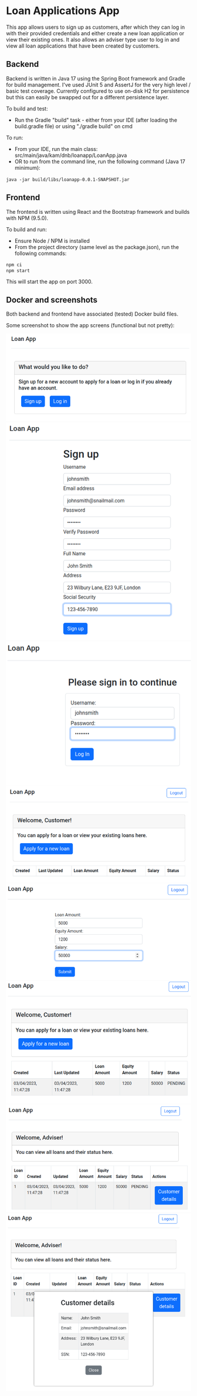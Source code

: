 # Loan Applications App

This app allows users to sign up as customers, after which they can log in with their provided credentials and either 
create a new loan application or view their existing ones.
It also allows an adviser type user to log in and view all loan applications that have been created by customers.

## Backend
Backend is written in Java 17 using the Spring Boot framework and Gradle for build management.
I've used JUnit 5 and AssertJ for the very high level / basic test coverage.
Currently configured to use on-disk H2 for persistence but this can easily be swapped out for a different persistence layer.

To build and test:
* Run the Gradle "build" task - either from your IDE (after loading the build.gradle file) or using "./gradle build" on cmd

To run:
* From your IDE, run the main class: src/main/java/kam/dnb/loanapp/LoanApp.java
* OR to run from the command line, run the following command (Java 17 minimum): 
    
`java -jar build/libs/loanapp-0.0.1-SNAPSHOT.jar`

## Frontend
The frontend is written using React and the Bootstrap framework and builds with NPM (9.5.0).

To build and run:
* Ensure Node / NPM is installed
* From the project directory (same level as the package.json), run the following commands:

```
npm ci
npm start
```

This will start the app on port 3000.

## Docker and screenshots

Both backend and frontend have associated (tested) Docker build files.

Some screenshot to show the app screens (functional but not pretty):

![Landing page](screens/1_Landing.png?raw=true "Landing page")
![Sign up](screens/2_Signup.png?raw=true "Sign up")
![Login](screens/3_Login.png?raw=true "Login")
![Logged in customer view](screens/4_LoggedInCustomer.png?raw=true "Logged in customer view")
![Loan application](screens/5_LoanApplication.png?raw=true "Loan application")
![Customer loans view](screens/6_CustomerLoansView.png?raw=true "Customer loans view")
![Adviser loans view](screens/7_AdviserLoansView.png?raw=true "Adviser loans view")
![Adviser customer view](screens/8_AdviserCustomerView.png?raw=true "Adviser customer view")

